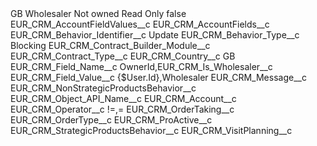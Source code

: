 <?xml version="1.0" encoding="UTF-8"?>
<CustomMetadata xmlns="http://soap.sforce.com/2006/04/metadata" xmlns:xsi="http://www.w3.org/2001/XMLSchema-instance" xmlns:xsd="http://www.w3.org/2001/XMLSchema">
    <label>GB Wholesaler Not owned Read Only</label>
    <protected>false</protected>
    <values>
        <field>EUR_CRM_AccountFieldValues__c</field>
        <value xsi:nil="true"/>
    </values>
    <values>
        <field>EUR_CRM_AccountFields__c</field>
        <value xsi:nil="true"/>
    </values>
    <values>
        <field>EUR_CRM_Behavior_Identifier__c</field>
        <value xsi:type="xsd:string">Update</value>
    </values>
    <values>
        <field>EUR_CRM_Behavior_Type__c</field>
        <value xsi:type="xsd:string">Blocking</value>
    </values>
    <values>
        <field>EUR_CRM_Contract_Builder_Module__c</field>
        <value xsi:nil="true"/>
    </values>
    <values>
        <field>EUR_CRM_Contract_Type__c</field>
        <value xsi:nil="true"/>
    </values>
    <values>
        <field>EUR_CRM_Country__c</field>
        <value xsi:type="xsd:string">GB</value>
    </values>
    <values>
        <field>EUR_CRM_Field_Name__c</field>
        <value xsi:type="xsd:string">OwnerId,EUR_CRM_Is_Wholesaler__c</value>
    </values>
    <values>
        <field>EUR_CRM_Field_Value__c</field>
        <value xsi:type="xsd:string">{$User.Id},Wholesaler</value>
    </values>
    <values>
        <field>EUR_CRM_Message__c</field>
        <value xsi:nil="true"/>
    </values>
    <values>
        <field>EUR_CRM_NonStrategicProductsBehavior__c</field>
        <value xsi:nil="true"/>
    </values>
    <values>
        <field>EUR_CRM_Object_API_Name__c</field>
        <value xsi:type="xsd:string">EUR_CRM_Account__c</value>
    </values>
    <values>
        <field>EUR_CRM_Operator__c</field>
        <value xsi:type="xsd:string">!=,=</value>
    </values>
    <values>
        <field>EUR_CRM_OrderTaking__c</field>
        <value xsi:nil="true"/>
    </values>
    <values>
        <field>EUR_CRM_OrderType__c</field>
        <value xsi:nil="true"/>
    </values>
    <values>
        <field>EUR_CRM_ProActive__c</field>
        <value xsi:nil="true"/>
    </values>
    <values>
        <field>EUR_CRM_StrategicProductsBehavior__c</field>
        <value xsi:nil="true"/>
    </values>
    <values>
        <field>EUR_CRM_VisitPlanning__c</field>
        <value xsi:nil="true"/>
    </values>
</CustomMetadata>
